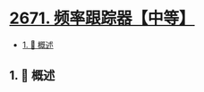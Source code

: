 # [2671. 频率跟踪器【中等】](https://github.com/tnotesjs/TNotes.leetcode/tree/main/notes/2671.%20%E9%A2%91%E7%8E%87%E8%B7%9F%E8%B8%AA%E5%99%A8%E3%80%90%E4%B8%AD%E7%AD%89%E3%80%91)

<!-- region:toc -->

- [1. 📝 概述](#1--概述)

<!-- endregion:toc -->

## 1. 📝 概述
